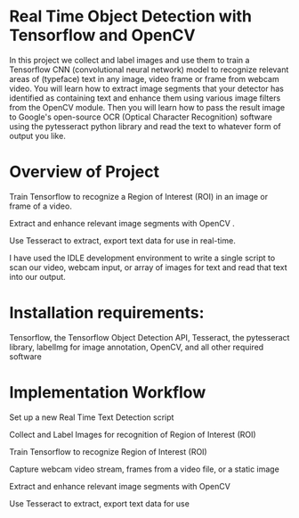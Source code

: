 # Real Time Object Detection with Tensorflow and OpenCV
In this project we collect and label images and use them to train a Tensorflow CNN (convolutional neural network) model to recognize relevant areas of (typeface) text in any image, video frame or frame from webcam video. You will learn how to extract image segments that your detector has identified as containing text and enhance them using various image filters from the OpenCV module. Then you will learn how to pass the result image to Google's open-source OCR (Optical Character Recognition) software using the pytesseract python library and read the text to whatever form of output you like. 

# Overview of Project
Train Tensorflow to recognize a Region of Interest (ROI) in an image or frame of a video.

Extract and enhance relevant image segments with OpenCV .

Use Tesseract to extract, export text data for use in real-time.

I have used the IDLE development environment to write a single script to scan our video, webcam input, or array of images for text and read that text into our output. 

# Installation requirements:
Tensorflow, the Tensorflow Object Detection API, Tesseract, the pytesseract library, labelImg for image annotation, OpenCV, and all other required software 

# Implementation Workflow
Set up a new Real Time Text Detection script

Collect and Label Images for recognition of Region of Interest (ROI)

Train Tensorflow to recognize Region of Interest (ROI)

Capture webcam video stream, frames from a video file, or a static image

Extract and enhance relevant image segments with OpenCV

Use Tesseract to extract, export text data for use
